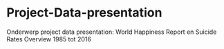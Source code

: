 # Project-Data-presentation
Onderwerp project data presentation: World Happiness Report en Suicide Rates Overview 1985 tot 2016
